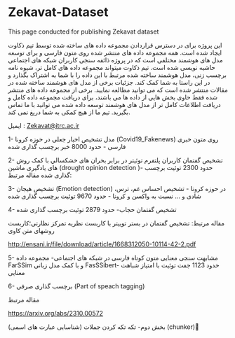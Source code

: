 # Zekavat-Dataset
This page conducted for publishing Zekavat dataset

این پروژه برای در دسترس قراردادن مجموعه داده های ساخته شده توسط تیم ذکاوت ایجاد شده است. همه مجموعه داده های منتشر شده روی متون فارسی و برای توسعه مدل های هوشمند مختلفی است که در پروژه ذائقه سنجی کاربران شبکه های اجتماعی حاشیه نویسی شده است. تیم ذکاوت میتواند مجموعه داده های کامل تر، شیوه نامه برچسب زنی، مدل هوشمند ساخته شده مرتبط با این داده را با شما به اشتراک بگذارد و در این راستا به شما کمک کند. جزئیات برخی از مدل های هوشمند ساخته شده در مقالات منتشر شده است که می توانید مطالعه نمایید.
 برخی از مجموعه داده های منتشر شده فقط حاوی بخش هایی از داده ها می باشند، برای دریافت مجموعه داده کامل و دریافت اطلاعات کامل تر از مدل های هوشمند توسعه داده شده می توانید با ما تماس بگیرید. تیم ما از هیچ کمکی به شما دریغ نمی کند.

ایمیل : Zekavat@itrc.ac.ir

1-	مدل تشخیص اخبار جعلی در حوزه کرونا (Covid19_Fakenews) روی متون خبری فارسی - حدود 8000 خبر برچسب گذاری شده


2- تشخیص گفتمان کاربران پلتفرم توئیتر در برابر بحران های خشكسالي با کمک روش های یادگیری ماشین (drought opinion detection )- حدود 2300 توئیت برچسب گذاری شده
مقاله مرتبط:


3- تشخیص هیجان (Emotion detection) در حوزه کرونا - تشخیص احساس غم، ترس، شادی و ... نسبت به واکسن و کرونا - حدود 9670 توئیت برچسب گذاری شده

4- تشخیص گفتمان حجاب- حدود 2879 توئیت برچسب گذاری شده

مقاله مرتبط:
تشخیص گفتمان در بستر توییتر با کاربست نظریه تمرکز نظارتی؛کاربست روشهای متن کاوی

http://ensani.ir/file/download/article/1668312050-10114-42-2.pdf

5- مشابهت سنجی معنایی متون کوتاه فارسی در شبکه های اجتماعی- مجموعه داده FarSSim و با کمک مدل زبانی FasSSibert- حدود 1123 جفت توئیت با امتیاز شباهت معنایی

6- برچسب گذاری صرفی (Part of speach tagging)

مقاله مرتبط

https://arxiv.org/abs/2310.00572

بخش دوم- تکه تکه کردن جملات (شناسایی عبارت های اسمی) (chunker)
ٍ






